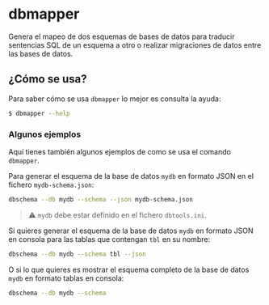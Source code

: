 # dbmapper

Genera el mapeo de dos esquemas de bases de datos para traducir sentencias SQL de un esquema a otro o realizar migraciones de datos entre las bases de datos.

## ¿Cómo se usa?

Para saber cómo se usa `dbmapper` lo mejor es consulta la ayuda:

```bash
$ dbmapper --help

```

### Algunos ejemplos

Aquí  tienes también algunos ejemplos de como se usa el comando `dbmapper`.

Para generar el esquema de la base de datos `mydb` en formato JSON en el fichero `mydb-schema.json`:

```bash
dbschema --db mydb --schema --json mydb-schema.json
```

> :warning: `mydb` debe estar definido en el fichero `dbtools.ini`.

Si quieres generar el esquema de la base de datos `mydb` en formato JSON en consola para las tablas que contengan `tbl` en su nombre:

```bash
dbschema --db mydb --schema tbl --json
```

O si lo que quieres es mostrar el esquema completo de la base de datos `mydb` en formato tablas en consola:

```bash
dbschema --db mydb --schema
```
